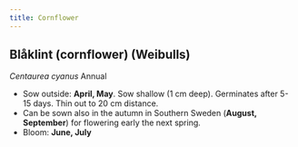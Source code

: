 ```yaml
---
title: Cornflower
---
```

## Blåklint (cornflower) (Weibulls)
_Centaurea cyanus_
Annual
- Sow outside: **April, May**. Sow shallow (1 cm deep). Germinates after 5-15 days. Thin out to 20 cm distance. 
- Can be sown also in the autumn in Southern Sweden (**August, September**) for flowering early the next spring. 
- Bloom: **June, July**